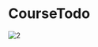 # CourseTodo


![2](https://github.com/HojinLim/CourseTodo/assets/69897998/4ded7732-22fa-426c-b1a9-2333ee65e84b)
